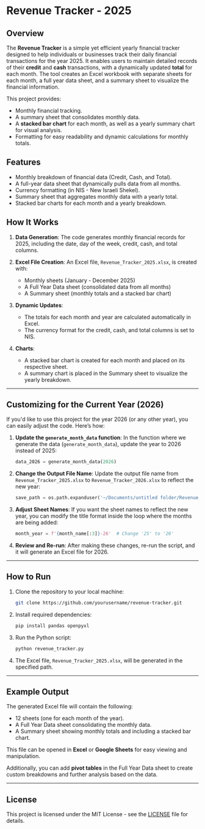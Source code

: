 
# Revenue Tracker - 2025

## Overview

The **Revenue Tracker** is a simple yet efficient yearly financial tracker designed to help individuals or businesses track their daily financial transactions for the year 2025. It enables users to maintain detailed records of their **credit** and **cash** transactions, with a dynamically updated **total** for each month. The tool creates an Excel workbook with separate sheets for each month, a full year data sheet, and a summary sheet to visualize the financial information.

This project provides:
- Monthly financial tracking.
- A summary sheet that consolidates monthly data.
- A **stacked bar chart** for each month, as well as a yearly summary chart for visual analysis.
- Formatting for easy readability and dynamic calculations for monthly totals.

## Features
- Monthly breakdown of financial data (Credit, Cash, and Total).
- A full-year data sheet that dynamically pulls data from all months.
- Currency formatting (in NIS - New Israeli Shekel).
- Summary sheet that aggregates monthly data with a yearly total.
- Stacked bar charts for each month and a yearly breakdown.

## How It Works

1. **Data Generation**: 
   The code generates monthly financial records for 2025, including the date, day of the week, credit, cash, and total columns.
   
2. **Excel File Creation**:
   An Excel file, `Revenue_Tracker_2025.xlsx`, is created with:
   - Monthly sheets (January - December 2025)
   - A Full Year Data sheet (consolidated data from all months)
   - A Summary sheet (monthly totals and a stacked bar chart)

3. **Dynamic Updates**:
   - The totals for each month and year are calculated automatically in Excel.
   - The currency format for the credit, cash, and total columns is set to NIS.
   
4. **Charts**:
   - A stacked bar chart is created for each month and placed on its respective sheet.
   - A summary chart is placed in the Summary sheet to visualize the yearly breakdown.

---

## Customizing for the Current Year (2026)

If you'd like to use this project for the year 2026 (or any other year), you can easily adjust the code. Here’s how:

1. **Update the `generate_month_data` function**:
   In the function where we generate the data (`generate_month_data`), update the year to 2026 instead of 2025:
   ```python
   data_2026 = generate_month_data(2026)
   ```

2. **Change the Output File Name**:
   Update the output file name from `Revenue_Tracker_2025.xlsx` to `Revenue_Tracker_2026.xlsx` to reflect the new year:
   ```python
   save_path = os.path.expanduser('~/Documents/untitled folder/Revenue_Tracker_2026.xlsx')
   ```

3. **Adjust Sheet Names**:
   If you want the sheet names to reflect the new year, you can modify the title format inside the loop where the months are being added:
   ```python
   month_year = f'{month_name[:3]}-26'  # Change '25' to '26'
   ```

4. **Review and Re-run**:
   After making these changes, re-run the script, and it will generate an Excel file for 2026.

---

## How to Run

1. Clone the repository to your local machine:
   ```bash
   git clone https://github.com/yourusername/revenue-tracker.git
   ```

2. Install required dependencies:
   ```bash
   pip install pandas openpyxl
   ```

3. Run the Python script:
   ```bash
   python revenue_tracker.py
   ```

4. The Excel file, `Revenue_Tracker_2025.xlsx`, will be generated in the specified path.

---

## Example Output

The generated Excel file will contain the following:
- 12 sheets (one for each month of the year).
- A Full Year Data sheet consolidating the monthly data.
- A Summary sheet showing monthly totals and including a stacked bar chart.

This file can be opened in **Excel** or **Google Sheets** for easy viewing and manipulation. 

Additionally, you can add **pivot tables** in the Full Year Data sheet to create custom breakdowns and further analysis based on the data.

---

## License

This project is licensed under the MIT License - see the [LICENSE](LICENSE) file for details.
